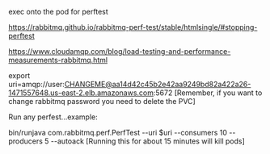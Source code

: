 exec onto the pod for perftest

https://rabbitmq.github.io/rabbitmq-perf-test/stable/htmlsingle/#stopping-perftest

https://www.cloudamqp.com/blog/load-testing-and-performance-measurements-rabbitmq.html

export uri=amqp://user:CHANGEME@aa14d42c45b2e42aa9249bd82a422a26-1471557648.us-east-2.elb.amazonaws.com:5672
[Remember, if you want to change rabbitmq password you need to delete the PVC]

Run any perfest...example:

bin/runjava com.rabbitmq.perf.PerfTest --uri $uri --consumers 10 --producers 5 --autoack
[Running this for about 15 minutes will kill pods]



